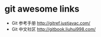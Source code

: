 # git awesome links


- Git 参考手册 <http://gitref.justjavac.com/>
- Git 中文社区 <http://gitbook.liuhui998.com/>
